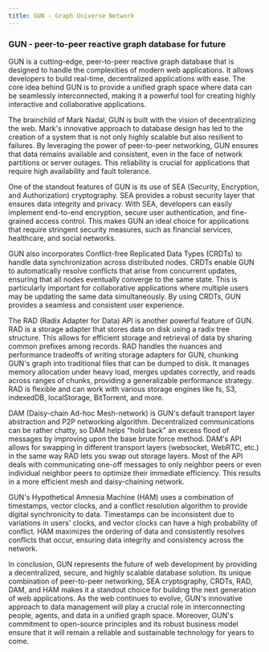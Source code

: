 ```yaml
---
title: GUN - Graph Universe Network
---
```


### GUN - peer-to-peer reactive graph database for future

GUN is a cutting-edge, peer-to-peer reactive graph database that is designed to handle the complexities of modern web applications. It allows developers to build real-time, decentralized applications with ease. The core idea behind GUN is to provide a unified graph space where data can be seamlessly interconnected, making it a powerful tool for creating highly interactive and collaborative applications.

The brainchild of Mark Nadal, GUN is built with the vision of decentralizing the web. Mark's innovative approach to database design has led to the creation of a system that is not only highly scalable but also resilient to failures. By leveraging the power of peer-to-peer networking, GUN ensures that data remains available and consistent, even in the face of network partitions or server outages. This reliability is crucial for applications that require high availability and fault tolerance.

One of the standout features of GUN is its use of SEA (Security, Encryption, and Authorization) cryptography. SEA provides a robust security layer that ensures data integrity and privacy. With SEA, developers can easily implement end-to-end encryption, secure user authentication, and fine-grained access control. This makes GUN an ideal choice for applications that require stringent security measures, such as financial services, healthcare, and social networks.

GUN also incorporates Conflict-free Replicated Data Types (CRDTs) to handle data synchronization across distributed nodes. CRDTs enable GUN to automatically resolve conflicts that arise from concurrent updates, ensuring that all nodes eventually converge to the same state. This is particularly important for collaborative applications where multiple users may be updating the same data simultaneously. By using CRDTs, GUN provides a seamless and consistent user experience.

The RAD (Radix Adapter for Data) API is another powerful feature of GUN. RAD is a storage adapter that stores data on disk using a radix tree structure. This allows for efficient storage and retrieval of data by sharing common prefixes among records. RAD handles the nuances and performance tradeoffs of writing storage adapters for GUN, chunking GUN's graph into traditional files that can be dumped to disk. It manages memory allocation under heavy load, merges updates correctly, and reads across ranges of chunks, providing a generalizable performance strategy. RAD is flexible and can work with various storage engines like fs, S3, indexedDB, localStorage, BitTorrent, and more.

DAM (Daisy-chain Ad-hoc Mesh-network) is GUN's default transport layer abstraction and P2P networking algorithm. Decentralized communications can be rather chatty, so DAM helps "hold back" an excess flood of messages by improving upon the base brute force method. DAM's API allows for swapping in different transport layers (websocket, WebRTC, etc.) in the same way RAD lets you swap out storage layers. Most of the API deals with communicating one-off messages to only neighbor peers or even individual neighbor peers to optimize their immediate efficiency. This results in a more efficient mesh and daisy-chaining network.

GUN's Hypothetical Amnesia Machine (HAM) uses a combination of timestamps, vector clocks, and a conflict resolution algorithm to provide digital synchronicity to data. Timestamps can be inconsistent due to variations in users' clocks, and vector clocks can have a high probability of conflict. HAM maximizes the ordering of data and consistently resolves conflicts that occur, ensuring data integrity and consistency across the network.

In conclusion, GUN represents the future of web development by providing a decentralized, secure, and highly scalable database solution. Its unique combination of peer-to-peer networking, SEA cryptography, CRDTs, RAD, DAM, and HAM makes it a standout choice for building the next generation of web applications. As the web continues to evolve, GUN's innovative approach to data management will play a crucial role in interconnecting people, agents, and data in a unified graph space. Moreover, GUN's commitment to open-source principles and its robust business model ensure that it will remain a reliable and sustainable technology for years to come.
